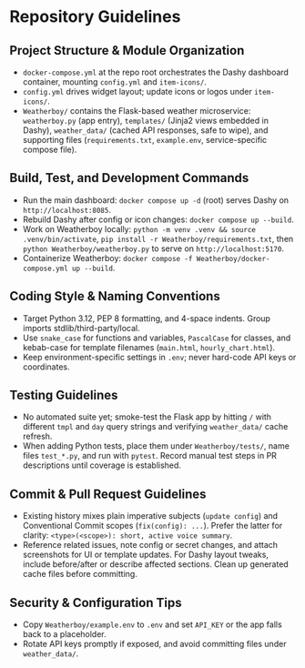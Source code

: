 # Repository Guidelines

## Project Structure & Module Organization
- `docker-compose.yml` at the repo root orchestrates the Dashy dashboard container, mounting `config.yml` and `item-icons/`.
- `config.yml` drives widget layout; update icons or logos under `item-icons/`.
- `Weatherboy/` contains the Flask-based weather microservice: `weatherboy.py` (app entry), `templates/` (Jinja2 views embedded in Dashy), `weather_data/` (cached API responses, safe to wipe), and supporting files (`requirements.txt`, `example.env`, service-specific compose file).

## Build, Test, and Development Commands
- Run the main dashboard: `docker compose up -d` (root) serves Dashy on `http://localhost:8085`.
- Rebuild Dashy after config or icon changes: `docker compose up --build`.
- Work on Weatherboy locally: `python -m venv .venv && source .venv/bin/activate`, `pip install -r Weatherboy/requirements.txt`, then `python Weatherboy/weatherboy.py` to serve on `http://localhost:5170`.
- Containerize Weatherboy: `docker compose -f Weatherboy/docker-compose.yml up --build`.

## Coding Style & Naming Conventions
- Target Python 3.12, PEP 8 formatting, and 4-space indents. Group imports stdlib/third-party/local.
- Use `snake_case` for functions and variables, `PascalCase` for classes, and kebab-case for template filenames (`main.html`, `hourly_chart.html`).
- Keep environment-specific settings in `.env`; never hard-code API keys or coordinates.

## Testing Guidelines
- No automated suite yet; smoke-test the Flask app by hitting `/` with different `tmpl` and `day` query strings and verifying `weather_data/` cache refresh.
- When adding Python tests, place them under `Weatherboy/tests/`, name files `test_*.py`, and run with `pytest`. Record manual test steps in PR descriptions until coverage is established.

## Commit & Pull Request Guidelines
- Existing history mixes plain imperative subjects (`update config`) and Conventional Commit scopes (`fix(config): ...`). Prefer the latter for clarity: `<type>(<scope>): short, active voice summary`.
- Reference related issues, note config or secret changes, and attach screenshots for UI or template updates. For Dashy layout tweaks, include before/after or describe affected sections. Clean up generated cache files before committing.

## Security & Configuration Tips
- Copy `Weatherboy/example.env` to `.env` and set `API_KEY` or the app falls back to a placeholder.
- Rotate API keys promptly if exposed, and avoid committing files under `weather_data/`.
